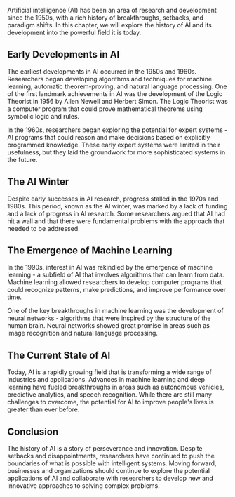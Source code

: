 
Artificial intelligence (AI) has been an area of research and development since the 1950s, with a rich history of breakthroughs, setbacks, and paradigm shifts. In this chapter, we will explore the history of AI and its development into the powerful field it is today.

Early Developments in AI
------------------------

The earliest developments in AI occurred in the 1950s and 1960s. Researchers began developing algorithms and techniques for machine learning, automatic theorem-proving, and natural language processing. One of the first landmark achievements in AI was the development of the Logic Theorist in 1956 by Allen Newell and Herbert Simon. The Logic Theorist was a computer program that could prove mathematical theorems using symbolic logic and rules.

In the 1960s, researchers began exploring the potential for expert systems - AI programs that could reason and make decisions based on explicitly programmed knowledge. These early expert systems were limited in their usefulness, but they laid the groundwork for more sophisticated systems in the future.

The AI Winter
-------------

Despite early successes in AI research, progress stalled in the 1970s and 1980s. This period, known as the AI winter, was marked by a lack of funding and a lack of progress in AI research. Some researchers argued that AI had hit a wall and that there were fundamental problems with the approach that needed to be addressed.

The Emergence of Machine Learning
---------------------------------

In the 1990s, interest in AI was rekindled by the emergence of machine learning - a subfield of AI that involves algorithms that can learn from data. Machine learning allowed researchers to develop computer programs that could recognize patterns, make predictions, and improve performance over time.

One of the key breakthroughs in machine learning was the development of neural networks - algorithms that were inspired by the structure of the human brain. Neural networks showed great promise in areas such as image recognition and natural language processing.

The Current State of AI
-----------------------

Today, AI is a rapidly growing field that is transforming a wide range of industries and applications. Advances in machine learning and deep learning have fueled breakthroughs in areas such as autonomous vehicles, predictive analytics, and speech recognition. While there are still many challenges to overcome, the potential for AI to improve people's lives is greater than ever before.

Conclusion
----------

The history of AI is a story of perseverance and innovation. Despite setbacks and disappointments, researchers have continued to push the boundaries of what is possible with intelligent systems. Moving forward, businesses and organizations should continue to explore the potential applications of AI and collaborate with researchers to develop new and innovative approaches to solving complex problems.
